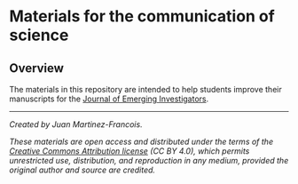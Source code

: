 # Materials for the communication of science

## Overview
The materials in this repository are intended to help students improve their manuscripts for the [Journal of Emerging Investigators](https://emerginginvestigators.org).


---
*Created by Juan Martinez-Francois.*

*These materials are open access and distributed under the terms of the [Creative Commons Attribution license](https://creativecommons.org/licenses/by/4.0/) (CC BY 4.0), which permits unrestricted use, distribution, and reproduction in any medium, provided the original author and source are credited.*